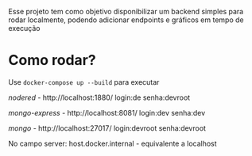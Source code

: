 Esse projeto tem como objetivo disponibilizar um backend simples para rodar localmente, podendo adicionar endpoints e gráficos em tempo de execução

<h1>Como rodar?</h1>

Use
``docker-compose up --build`` para executar

*nodered* - http://localhost:1880/
login:de
senha:devroot

*mongo-express* - http://localhost:8081/
login:dev
senha:dev

*mongo* - http://localhost:27017/ 
login:devroot
senha:devroot

No campo server: host.docker.internal - equivalente a localhost


